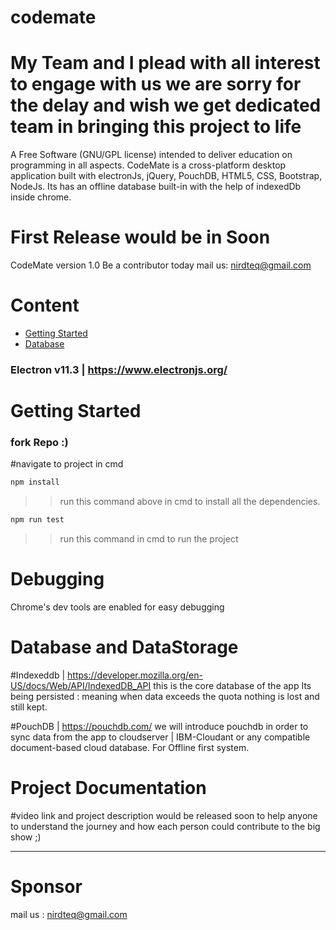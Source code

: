 # codemate
# My Team and I plead with all interest to engage with us we are sorry for the delay and wish we get dedicated team in bringing this project to life
A Free Software (GNU/GPL license) intended to deliver education on programming in all aspects. CodeMate is a cross-platform desktop application built with electronJs, jQuery, PouchDB, HTML5, CSS, Bootstrap, NodeJs. Its has an offline database built-in with the help of indexedDb inside chrome.

# First Release would be in Soon
CodeMate version 1.0
Be a contributor today
mail us: nirdteq@gmail.com

# Content
- [Getting Started](#getting-started)
- [Database](#database-and-datastorage)

### Electron v11.3 | https://www.electronjs.org/

# Getting Started
### fork Repo :)

#navigate to project in cmd
```javascript
npm install
```
>> run this command above in cmd to install all the dependencies.

```javascript
npm run test
```
>> run this command in cmd to run the project



# Debugging 
Chrome's dev tools are enabled for easy debugging 


# Database and DataStorage

#Indexeddb | https://developer.mozilla.org/en-US/docs/Web/API/IndexedDB_API
this is the core database of the app
Its being persisted : meaning when data exceeds the quota nothing is lost and still kept.

#PouchDB | https://pouchdb.com/
we will introduce pouchdb in order to sync data from the app to cloudserver | IBM-Cloudant or any compatible document-based cloud database.
For Offline first system.

# Project Documentation

#video link and project description would be released soon to help anyone to understand the journey and how each person could contribute to the big show ;)

-------------------------------------------------------------------------------------------------------------------------------------------------------
# Sponsor
mail us : nirdteq@gmail.com
